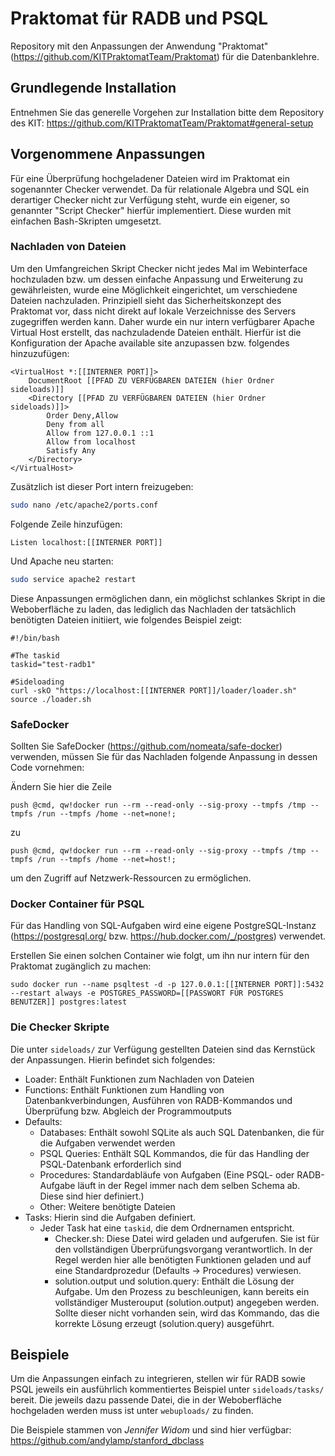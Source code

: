 # Praktomat für RADB und PSQL
Repository mit den Anpassungen der Anwendung "Praktomat" (https://github.com/KITPraktomatTeam/Praktomat) für die Datenbanklehre.





## Grundlegende Installation 

Entnehmen Sie das generelle Vorgehen zur Installation bitte dem Repository des KIT: https://github.com/KITPraktomatTeam/Praktomat#general-setup





## Vorgenommene Anpassungen

Für eine Überprüfung hochgeladener Dateien wird im Praktomat ein sogenannter Checker verwendet. Da für relationale Algebra und SQL ein derartiger Checker nicht zur Verfügung steht, wurde ein eigener, so genannter "Script Checker" hierfür implementiert. Diese wurden mit einfachen Bash-Skripten umgesetzt.



### Nachladen von Dateien

Um den Umfangreichen Skript Checker nicht jedes Mal im Webinterface hochzuladen bzw. um dessen einfache Anpassung und Erweiterung zu gewährleisten, wurde eine Möglichkeit eingerichtet, um verschiedene Dateien nachzuladen. Prinzipiell sieht das Sicherheitskonzept des Praktomat vor, dass nicht direkt auf lokale Verzeichnisse des Servers zugegriffen werden kann. Daher wurde ein nur intern verfügbarer Apache Virtual Host erstellt, das nachzuladende Dateien enthält. Hierfür ist die Konfiguration der Apache available site anzupassen bzw. folgendes hinzuzufügen:

```
<VirtualHost *:[[INTERNER PORT]]>
    DocumentRoot [[PFAD ZU VERFÜGBAREN DATEIEN (hier Ordner sideloads)]]
    <Directory [[PFAD ZU VERFÜGBAREN DATEIEN (hier Ordner sideloads)]]>
        Order Deny,Allow
        Deny from all
        Allow from 127.0.0.1 ::1
        Allow from localhost
        Satisfy Any
    </Directory>
</VirtualHost>
```

Zusätzlich ist dieser Port intern freizugeben:

```bash
sudo nano /etc/apache2/ports.conf
```

Folgende Zeile hinzufügen:

```
Listen localhost:[[INTERNER PORT]]
```

Und Apache neu starten:

```bash
sudo service apache2 restart
```



Diese Anpassungen ermöglichen dann, ein möglichst schlankes Skript in die Weboberfläche zu laden, das lediglich das Nachladen der tatsächlich benötigten Dateien initiiert, wie folgendes Beispiel zeigt:

```
#!/bin/bash

#The taskid
taskid="test-radb1"

#Sideloading
curl -skO "https://localhost:[[INTERNER PORT]]/loader/loader.sh"
source ./loader.sh
```





### SafeDocker

Sollten Sie SafeDocker (https://github.com/nomeata/safe-docker) verwenden, müssen Sie für das Nachladen folgende Anpassung in dessen Code vornehmen:

Ändern Sie hier die Zeile

```
push @cmd, qw!docker run --rm --read-only --sig-proxy --tmpfs /tmp --tmpfs /run --tmpfs /home --net=none!;
```

zu 

```
push @cmd, qw!docker run --rm --read-only --sig-proxy --tmpfs /tmp --tmpfs /run --tmpfs /home --net=host!;
```

um den Zugriff auf Netzwerk-Ressourcen zu ermöglichen.





### Docker Container für PSQL

Für das Handling von SQL-Aufgaben wird eine eigene PostgreSQL-Instanz (https://postgresql.org/ bzw. https://hub.docker.com/_/postgres) verwendet.

Erstellen Sie einen solchen Container wie folgt, um ihn nur intern für den Praktomat zugänglich zu machen:

```
sudo docker run --name psqltest -d -p 127.0.0.1:[[INTERNER PORT]]:5432 --restart always -e POSTGRES_PASSWORD=[[PASSWORT FÜR POSTGRES BENUTZER]] postgres:latest
```





### Die Checker Skripte

Die unter ``sideloads/`` zur Verfügung gestellten Dateien sind das Kernstück der Anpassungen. Hierin befindet sich folgendes:

- Loader: Enthält Funktionen zum Nachladen von Dateien
- Functions: Enthält Funktionen zum Handling von Datenbankverbindungen, Ausführen von RADB-Kommandos und Überprüfung bzw. Abgleich der Programmoutputs
- Defaults:
  - Databases: Enthält sowohl SQLite als auch SQL Datenbanken, die für die Aufgaben verwendet werden
  - PSQL Queries: Enthält SQL Kommandos, die für das Handling der PSQL-Datenbank erforderlich sind
  - Procedures: Standardabläufe von Aufgaben (Eine PSQL- oder RADB-Aufgabe läuft in der Regel immer nach dem selben Schema ab. Diese sind hier definiert.)
  - Other: Weitere benötigte Dateien
- Tasks: Hierin sind die Aufgaben definiert.
  - Jeder Task hat eine ``taskid``, die dem Ordnernamen entspricht.
    - Checker.sh: Diese Datei wird geladen und aufgerufen. Sie ist für den vollständigen Überprüfungsvorgang verantwortlich. In der Regel werden hier alle benötigten Funktionen geladen und auf eine Standardprozedur (Defaults -> Procedures) verwiesen.
    - solution.output und solution.query: Enthält die Lösung der Aufgabe. Um den Prozess zu beschleunigen, kann bereits ein vollständiger Musterouput (solution.output) angegeben werden. Sollte dieser nicht vorhanden sein, wird das Kommando, das die korrekte Lösung erzeugt (solution.query) ausgeführt.





## Beispiele

Um die Anpassungen einfach zu integrieren, stellen wir für RADB sowie PSQL jeweils ein ausführlich kommentiertes Beispiel unter ``sideloads/tasks/`` bereit. Die jeweils dazu passende Datei, die in der Weboberfläche hochgeladen werden muss ist unter ``webuploads/`` zu finden.

Die Beispiele stammen von *Jennifer Widom* und sind hier verfügbar: https://github.com/andylamp/stanford_dbclass
